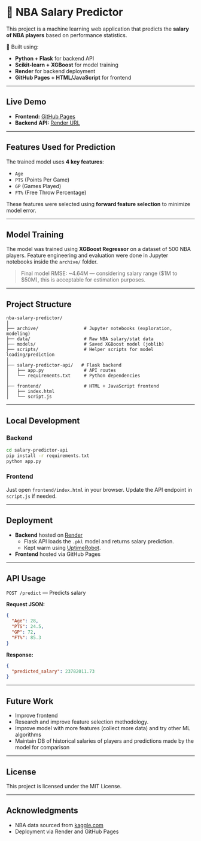 # 🏀 NBA Salary Predictor

This project is a machine learning web application that predicts the **salary of NBA players** based on performance statistics.

🔮 Built using:
- **Python + Flask** for backend API
- **Scikit-learn + XGBoost** for model training
- **Render** for backend deployment
- **GitHub Pages + HTML/JavaScript** for frontend

---

## Live Demo

- **Frontend:** [GitHub Pages](https://ripslinger77.github.io/nba-salary-predictor/)
- **Backend API:** [Render URL](https://nba-salary-predictor.onrender.com)

---

## Features Used for Prediction

The trained model uses **4 key features**:
- `Age`
- `PTS` (Points Per Game)
- `GP` (Games Played)
- `FT%` (Free Throw Percentage)

These features were selected using **forward feature selection** to minimize model error.

---

## Model Training

The model was trained using **XGBoost Regressor** on a dataset of 500 NBA players. Feature engineering and evaluation were done in Jupyter notebooks inside the `archive/` folder.

> Final model RMSE: ~4.64M — considering salary range ($1M to $50M), this is acceptable for estimation purposes.

---

## Project Structure

```
nba-salary-predictor/
│
├── archive/                 # Jupyter notebooks (exploration, modeling)
├── data/                    # Raw NBA salary/stat data
├── models/                  # Saved XGBoost model (joblib)
├── scripts/                 # Helper scripts for model loading/prediction
│
├── salary-predictor-api/   # Flask backend
│   ├── app.py               # API routes
│   └── requirements.txt     # Python dependencies
│
├── frontend/                # HTML + JavaScript frontend
│   ├── index.html
│   └── script.js
```

---

## Local Development

### Backend

```bash
cd salary-predictor-api
pip install -r requirements.txt
python app.py
```

### Frontend

Just open `frontend/index.html` in your browser. Update the API endpoint in `script.js` if needed.

---

## Deployment

- **Backend** hosted on [Render](https://render.com/)
  - Flask API loads the `.pkl` model and returns salary prediction.
  - Kept warm using [UptimeRobot](https://uptimerobot.com/).
- **Frontend** hosted via GitHub Pages

---

## API Usage

`POST /predict` — Predicts salary

**Request JSON:**
```json
{
  "Age": 28,
  "PTS": 24.5,
  "GP": 72,
  "FT%": 85.3
}
```

**Response:**
```json
{
  "predicted_salary": 23782011.73
}
```

---

## Future Work

- Improve frontend
- Research and improve feature selection methodology.
- Improve model with more features (collect more data) and try other ML algorithms
- Maintain DB of historical salaries of players and predictions made by the model for comparison

---

## License

This project is licensed under the MIT License.

---

## Acknowledgments

- NBA data sourced from [kaggle.com](https://www.kaggle.com/datasets/jamiewelsh2/nba-player-salaries-2022-23-season)
- Deployment via Render and GitHub Pages
